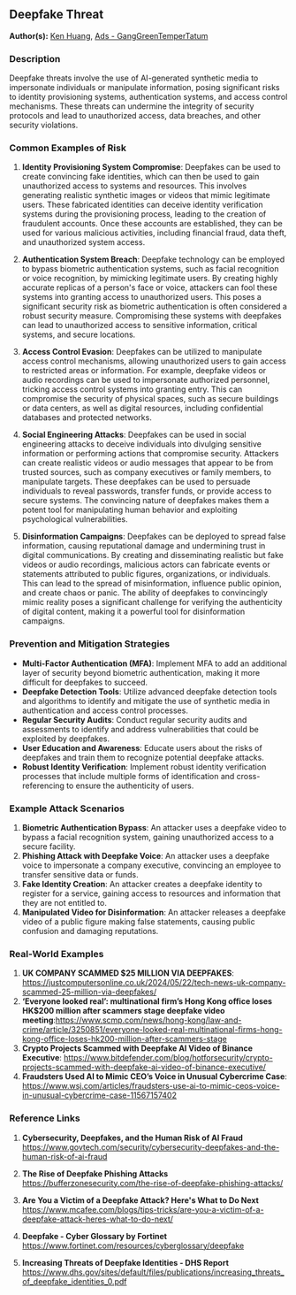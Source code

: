 ## Deepfake Threat

**Author(s):** [Ken Huang](https://github.com/kenhuangus), [Ads - GangGreenTemperTatum](https://github.com/GangGreenTemperTatum)

### Description

Deepfake threats involve the use of AI-generated synthetic media to impersonate individuals or manipulate information, posing significant risks to identity provisioning systems, authentication systems, and access control mechanisms. These threats can undermine the integrity of security protocols and lead to unauthorized access, data breaches, and other security violations.

### Common Examples of Risk

1. **Identity Provisioning System Compromise**: Deepfakes can be used to create convincing fake identities, which can then be used to gain unauthorized access to systems and resources. This involves generating realistic synthetic images or videos that mimic legitimate users. These fabricated identities can deceive identity verification systems during the provisioning process, leading to the creation of fraudulent accounts. Once these accounts are established, they can be used for various malicious activities, including financial fraud, data theft, and unauthorized system access.

2. **Authentication System Breach**: Deepfake technology can be employed to bypass biometric authentication systems, such as facial recognition or voice recognition, by mimicking legitimate users. By creating highly accurate replicas of a person's face or voice, attackers can fool these systems into granting access to unauthorized users. This poses a significant security risk as biometric authentication is often considered a robust security measure. Compromising these systems with deepfakes can lead to unauthorized access to sensitive information, critical systems, and secure locations.

3. **Access Control Evasion**: Deepfakes can be utilized to manipulate access control mechanisms, allowing unauthorized users to gain access to restricted areas or information. For example, deepfake videos or audio recordings can be used to impersonate authorized personnel, tricking access control systems into granting entry. This can compromise the security of physical spaces, such as secure buildings or data centers, as well as digital resources, including confidential databases and protected networks.

4. **Social Engineering Attacks**: Deepfakes can be used in social engineering attacks to deceive individuals into divulging sensitive information or performing actions that compromise security. Attackers can create realistic videos or audio messages that appear to be from trusted sources, such as company executives or family members, to manipulate targets. These deepfakes can be used to persuade individuals to reveal passwords, transfer funds, or provide access to secure systems. The convincing nature of deepfakes makes them a potent tool for manipulating human behavior and exploiting psychological vulnerabilities.

5. **Disinformation Campaigns**: Deepfakes can be deployed to spread false information, causing reputational damage and undermining trust in digital communications. By creating and disseminating realistic but fake videos or audio recordings, malicious actors can fabricate events or statements attributed to public figures, organizations, or individuals. This can lead to the spread of misinformation, influence public opinion, and create chaos or panic. The ability of deepfakes to convincingly mimic reality poses a significant challenge for verifying the authenticity of digital content, making it a powerful tool for disinformation campaigns.


### Prevention and Mitigation Strategies

- **Multi-Factor Authentication (MFA)**: Implement MFA to add an additional layer of security beyond biometric authentication, making it more difficult for deepfakes to succeed.
- **Deepfake Detection Tools**: Utilize advanced deepfake detection tools and algorithms to identify and mitigate the use of synthetic media in authentication and access control processes.
- **Regular Security Audits**: Conduct regular security audits and assessments to identify and address vulnerabilities that could be exploited by deepfakes.
- **User Education and Awareness**: Educate users about the risks of deepfakes and train them to recognize potential deepfake attacks.
- **Robust Identity Verification**: Implement robust identity verification processes that include multiple forms of identification and cross-referencing to ensure the authenticity of users.

### Example Attack Scenarios

1. **Biometric Authentication Bypass**: An attacker uses a deepfake video to bypass a facial recognition system, gaining unauthorized access to a secure facility.
2. **Phishing Attack with Deepfake Voice**: An attacker uses a deepfake voice to impersonate a company executive, convincing an employee to transfer sensitive data or funds.
3. **Fake Identity Creation**: An attacker creates a deepfake identity to register for a service, gaining access to resources and information that they are not entitled to.
4. **Manipulated Video for Disinformation**: An attacker releases a deepfake video of a public figure making false statements, causing public confusion and damaging reputations.

### Real-World Examples

1. **UK COMPANY SCAMMED $25 MILLION VIA DEEPFAKES**: https://justcomputersonline.co.uk/2024/05/22/tech-news-uk-company-scammed-25-million-via-deepfakes/
2. **‘Everyone looked real’: multinational firm’s Hong Kong office loses HK$200 million after scammers stage deepfake video meeting**:https://www.scmp.com/news/hong-kong/law-and-crime/article/3250851/everyone-looked-real-multinational-firms-hong-kong-office-loses-hk200-million-after-scammers-stage
3. **Crypto Projects Scammed with Deepfake AI Video of Binance Executive**: https://www.bitdefender.com/blog/hotforsecurity/crypto-projects-scammed-with-deepfake-ai-video-of-binance-executive/
4. **Fraudsters Used AI to Mimic CEO’s Voice in Unusual Cybercrime Case**: https://www.wsj.com/articles/fraudsters-use-ai-to-mimic-ceos-voice-in-unusual-cybercrime-case-11567157402


### Reference Links

1. **Cybersecurity, Deepfakes, and the Human Risk of AI Fraud**  
   https://www.govtech.com/security/cybersecurity-deepfakes-and-the-human-risk-of-ai-fraud

2. **The Rise of Deepfake Phishing Attacks**  
   https://bufferzonesecurity.com/the-rise-of-deepfake-phishing-attacks/

3. **Are You a Victim of a Deepfake Attack? Here's What to Do Next**  
   https://www.mcafee.com/blogs/tips-tricks/are-you-a-victim-of-a-deepfake-attack-heres-what-to-do-next/

4. **Deepfake - Cyber Glossary by Fortinet**  
   https://www.fortinet.com/resources/cyberglossary/deepfake

5. **Increasing Threats of Deepfake Identities - DHS Report**  
   https://www.dhs.gov/sites/default/files/publications/increasing_threats_of_deepfake_identities_0.pdf
